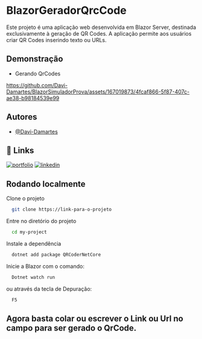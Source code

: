 # BlazorGeradorQrcCode 

Este projeto é uma aplicação web desenvolvida em Blazor Server, destinada exclusivamente à geração de QR Codes. A aplicação permite aos usuários criar QR Codes inserindo texto ou URLs.
## Demonstração

- Gerando QrCodes

https://github.com/Davi-Damartes/BlazorSimuladorProva/assets/167019873/4fcaf866-5f87-407c-ae38-b98184539e99


## Autores

- [@Davi-Damartes](https://www.github.com/octokatherine)


## 🔗 Links
[![portfolio](https://img.shields.io/badge/my_portfolio-000?style=for-the-badge&logo=ko-fi&logoColor=white)](https://github.com/Davi-Damartes?tab=repositories)
[![linkedin](https://img.shields.io/badge/linkedin-0A66C2?style=for-the-badge&logo=linkedin&logoColor=white)](https://www.linkedin.com/in/davi-lima-643870313/)



## Rodando localmente

Clone o projeto

```bash
  git clone https://link-para-o-projeto
```

Entre no diretório do projeto

```bash
  cd my-project
```

Instale a dependência
```bash
  dotnet add package QRCoderNetCore
```

Inicie a Blazor com o comando: 

```bash
  Dotnet watch run 
```
ou através da tecla de Depuração: 

```bash
  F5
```


## Agora basta colar ou escrever o Link ou Url no campo para ser gerado o QrCode.

